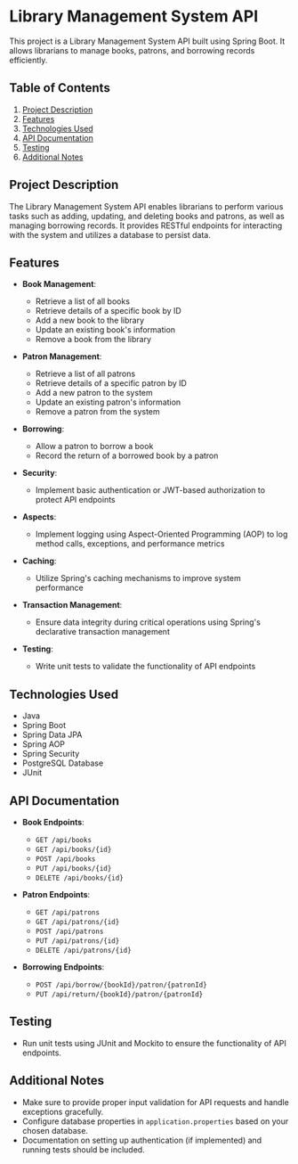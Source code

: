 # Library Management System API

This project is a Library Management System API built using Spring Boot. It allows librarians to manage books, patrons, and borrowing records efficiently.

## Table of Contents
1. [Project Description](#project-description)
2. [Features](#features)
3. [Technologies Used](#technologies-used)
4. [API Documentation](#api-documentation)
5. [Testing](#testing)
6. [Additional Notes](#additional-notes)

## Project Description

The Library Management System API enables librarians to perform various tasks such as adding, updating, and deleting books and patrons, as well as managing borrowing records. It provides RESTful endpoints for interacting with the system and utilizes a database to persist data.

## Features

- **Book Management**:
  - Retrieve a list of all books
  - Retrieve details of a specific book by ID
  - Add a new book to the library
  - Update an existing book's information
  - Remove a book from the library

- **Patron Management**:
  - Retrieve a list of all patrons
  - Retrieve details of a specific patron by ID
  - Add a new patron to the system
  - Update an existing patron's information
  - Remove a patron from the system

- **Borrowing**:
  - Allow a patron to borrow a book
  - Record the return of a borrowed book by a patron

- **Security**:
  - Implement basic authentication or JWT-based authorization to protect API endpoints

- **Aspects**:
  - Implement logging using Aspect-Oriented Programming (AOP) to log method calls, exceptions, and performance metrics

- **Caching**:
  - Utilize Spring's caching mechanisms to improve system performance

- **Transaction Management**:
  - Ensure data integrity during critical operations using Spring's declarative transaction management

- **Testing**:
  - Write unit tests to validate the functionality of API endpoints

## Technologies Used

- Java
- Spring Boot
- Spring Data JPA
- Spring AOP
- Spring Security 
- PostgreSQL Database
- JUnit

## API Documentation

- **Book Endpoints**:
  - `GET /api/books`
  - `GET /api/books/{id}`
  - `POST /api/books`
  - `PUT /api/books/{id}`
  - `DELETE /api/books/{id}`

- **Patron Endpoints**:
  - `GET /api/patrons`
  - `GET /api/patrons/{id}`
  - `POST /api/patrons`
  - `PUT /api/patrons/{id}`
  - `DELETE /api/patrons/{id}`

- **Borrowing Endpoints**:
  - `POST /api/borrow/{bookId}/patron/{patronId}`
  - `PUT /api/return/{bookId}/patron/{patronId}`

## Testing

- Run unit tests using JUnit and Mockito to ensure the functionality of API endpoints.

## Additional Notes

- Make sure to provide proper input validation for API requests and handle exceptions gracefully.
- Configure database properties in `application.properties` based on your chosen database.
- Documentation on setting up authentication (if implemented) and running tests should be included.
